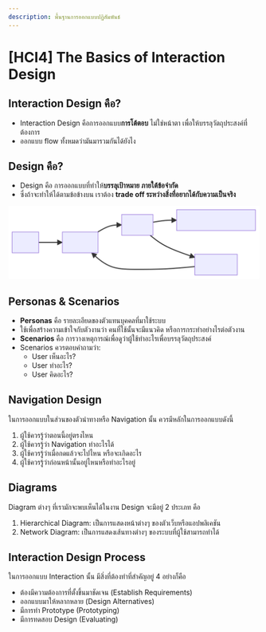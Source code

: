 ```yaml
---
description: พื้นฐานการออกแบบปฏิสัมพันธ์
---
```


# \[HCI4] The Basics of Interaction Design

## Interaction Design คือ?

* Interaction Design คือการออกแบบ**การโต้ตอบ** ไม่ใช่หน้าตา เพื่อให้บรรลุวัตถุประสงค์ที่ต้องการ
* ออกแบบ flow ทั้งหมดว่ามันมารวมกันได้ยังไง

## Design คือ?

* Design คือ การออกแบบที่ทำให้**บรรลุเป้าหมาย ภายใต้ข้อจำกัด**
* ซึ่งถ้าจะทำให้ได้ตามข้อข้างบน เราต้อง **trade off ระหว่างสิ่งที่อยากได้กับความเป็นจริง**

![Interaction Design Process](../../.gitbook/assets/hci4-design-flow.svg)

## Personas & Scenarios

* **Personas** คือ รายละเอียดของตัวแทนบุคคลที่มาใช้ระบบ
* ใช้เพื่อสร้างความเข้าใจกับตัวงานว่า คนที่ใช้นั้นจะมีแนวคิด หรือการกระทำอย่างไรต่อตัวงาน
* **Scenarios** คือ การวางเหตุการณ์เพื่อดูว่าผู้ใช้ทำอะไรเพื่อบรรลุวัตถุประสงค์
* Scenarios ควรตอบคำถามว่า:
  * User เห็นอะไร?
  * User ทำอะไร?
  * User คิดอะไร?

## Navigation Design

ในการออกแบบในส่วนของตัวนำทางหรือ Navigation นั้น ควรมีหลักในการออกแบบดังนี้

1. ผู้ใช้ควรรู้ว่าตอนนี้อยู่ตรงไหน
2. ผู้ใช้ควรรู้ว่า Navigation ทำอะไรได้
3. ผู้ใช้ควรรู้ว่าเมื่อกดแล้วจะไปไหน หรือจะเกิดอะไร
4. ผู้ใช้ควรรู้ว่าก่อนหน้านั้นอยู่ไหนหรือทำอะไรอยู่

## Diagrams

Diagram ต่างๆ ที่เรามักจะพบเห็นได้ในงาน Design จะมีอยู่ 2 ประเภท คือ

1. Hierarchical Diagram: เป็นการแสดงหน้าต่างๆ ของตัวเว็บหรือแอปพลิเคชัน
2. Network Diagram: เป็นการแสดงเส้นทางต่างๆ ของระบบที่ผู้ใช้สามารถทำได้

## Interaction Design Process

ในการออกแบบ Interaction นั้น มีสิ่งที่ต้องทำที่สำคัญอยู่ 4 อย่างก็คือ

* ต้องมีความต้องการที่ตั้งขึ้นมาชัดเจน (Establish Requirements)
* ออกแบบมาให้หลากหลาย (Design Alternatives)
* มีการทำ Prototype (Prototyping)
* มีการทดสอบ Design (Evaluating)
